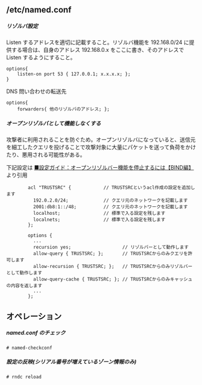 
## /etc/named.conf

##### リゾルバ設定

Listen するアドレスを適切に記載すること。リゾルバ機能を 192.168.0/24 に提供する場合は、自身のアドレス 192.168.0.x をここに書き、そのアドレスで Listen するようにすること。

```
options{
    listen-on port 53 { 127.0.0.1; x.x.x.x; };
}
```

DNS 問い合わせの転送先

```
options{
    forwarders{ 他のリゾルバのアドレス; };
```

##### オープンリゾルバとして機能しなくする

攻撃者に利用されることを防ぐため。オープンリゾルバになっていると、送信元を細工したクエリを投げることで攻撃対象に大量にパケットを送って負荷をかけたり、悪用される可能性がある。

下記設定は [■設定ガイド：オープンリゾルバー機能を停止するには【BIND編】](https://jprs.jp/tech/notice/2013-04-18-fixing-bind-openresolver.html) より引用

```
        acl "TRUSTSRC" {            // TRUSTSRCというacl作成の設定を追加します
          192.0.2.0/24;             // クエリ元のネットワークを記載します
          2001:db8:1::/48;          // クエリ元のネットワークを記載します
          localhost;                // 標準で入る設定を残します
          localnets;                // 標準で入る設定を残します
        };

        options {
          ...
          recursion yes;                   // リゾルバーとして動作します
          allow-query { TRUSTSRC; };       // TRUSTSRCからのみクエリを許可します
          allow-recursion { TRUSTSRC; };   // TRUSTSRCからのみリゾルバーとして動作します
          allow-query-cache { TRUSTSRC; }; // TRUSTSRCからのみキャッシュの内容を返します
          ...
        };
```

## オペレーション

##### named.conf のチェック

```
# named-checkconf
```

##### 設定の反映(シリアル番号が増えているゾーン情報のみ)

```
# rndc reload
```
